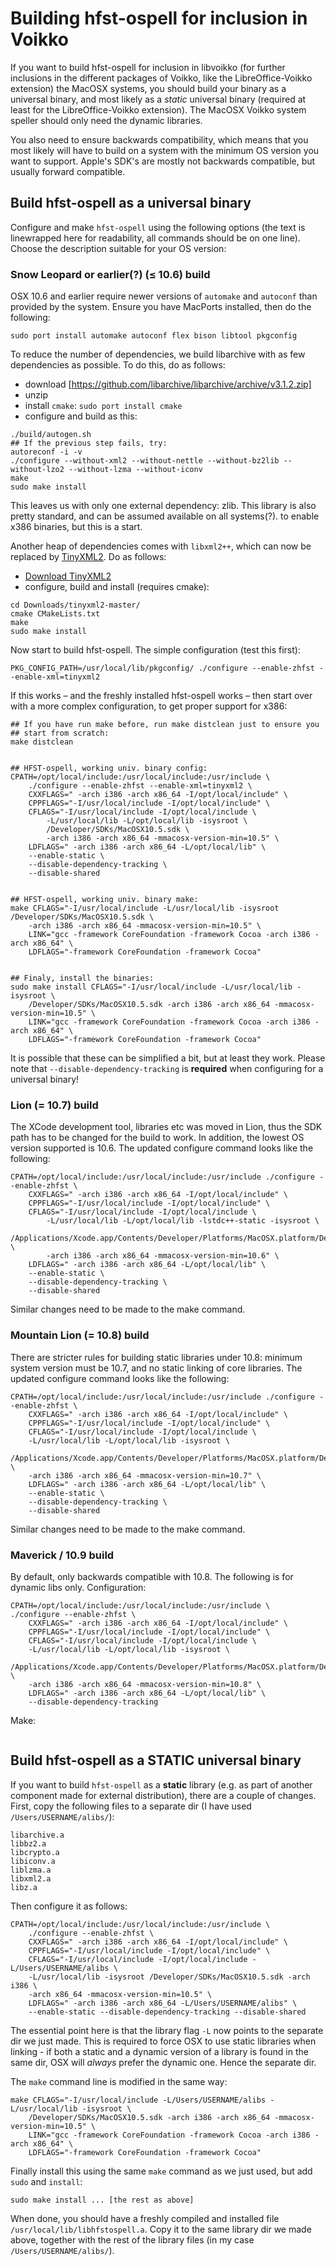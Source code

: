 # Building hfst-ospell for inclusion in Voikko

If you want to build hfst-ospell for inclusion in libvoikko (for further inclusions in the different packages of Voikko, like the LibreOffice-Voikko extension) the MacOSX systems, you should build your binary as a universal binary, and most likely as a *static* universal binary (required at least for the LibreOffice-Voikko extension). The MacOSX Voikko system speller should only need the dynamic libraries.


You also need to ensure backwards compatibility, which means that you most likely will have to build on a system with the minimum OS version you want to support. Apple's SDK's are mostly not backwards compatible, but usually forward compatible.


## Build hfst-ospell as a universal binary


Configure and make `hfst-ospell` using the following options (the text is linewrapped here for readability, all commands should be on one line). Choose the description suitable for your OS version:


### Snow Leopard or earlier(?) (≤ 10.6) build


OSX 10.6 and earlier require newer versions of `automake` and `autoconf` than provided by the system. Ensure you have MacPorts installed, then do the following:


```
sudo port install automake autoconf flex bison libtool pkgconfig
```


To reduce the number of dependencies, we build libarchive with as few dependencies as possible. To do this, do as follows:


* download [https://github.com/libarchive/libarchive/archive/v3.1.2.zip]
* unzip
* install `cmake`: `sudo port install cmake`
* configure and build as this:


```
./build/autogen.sh
## If the previous step fails, try:
autoreconf -i -v
./configure --without-xml2 --without-nettle --without-bz2lib --without-lzo2 --without-lzma --without-iconv
make
sudo make install
```


This leaves us with only one external dependency: zlib. This library is also
pretty standard, and can be assumed available on all systems(?).
to enable x386 binaries, but this is a start.


Another heap of dependencies comes with `libxml2++`, which can now be replaced
by [TinyXML2](http://www.grinninglizard.com/tinyxml2/). Do as follows:


* [Download TinyXML2](https://github.com/leethomason/tinyxml2/archive/master.zip)
* configure, build and install (requires cmake):


```
cd Downloads/tinyxml2-master/
cmake CMakeLists.txt
make
sudo make install
```


Now start to build hfst-ospell. The simple configuration (test this first):


```
PKG_CONFIG_PATH=/usr/local/lib/pkgconfig/ ./configure --enable-zhfst --enable-xml=tinyxml2
```


If this works – and the freshly installed hfst-ospell works – then start over
with a more complex configuration, to get proper support for x386:


```
## If you have run make before, run make distclean just to ensure you
## start from scratch:
make distclean


## HFST-ospell, working univ. binary config:
CPATH=/opt/local/include:/usr/local/include:/usr/include \
	./configure --enable-zhfst --enable-xml=tinyxml2 \
	CXXFLAGS=" -arch i386 -arch x86_64 -I/opt/local/include" \
	CPPFLAGS="-I/usr/local/include -I/opt/local/include" \
	CFLAGS="-I/usr/local/include -I/opt/local/include \
		-L/usr/local/lib -L/opt/local/lib -isysroot \
		/Developer/SDKs/MacOSX10.5.sdk \
		-arch i386 -arch x86_64 -mmacosx-version-min=10.5" \
	LDFLAGS=" -arch i386 -arch x86_64 -L/opt/local/lib" \
	--enable-static \
	--disable-dependency-tracking \
	--disable-shared


## HFST-ospell, working univ. binary make:
make CFLAGS="-I/usr/local/include -L/usr/local/lib -isysroot /Developer/SDKs/MacOSX10.5.sdk \
	-arch i386 -arch x86_64 -mmacosx-version-min=10.5" \
	LINK="gcc -framework CoreFoundation -framework Cocoa -arch i386 -arch x86_64" \
	LDFLAGS="-framework CoreFoundation -framework Cocoa"


## Finaly, install the binaries:
sudo make install CFLAGS="-I/usr/local/include -L/usr/local/lib -isysroot \
	/Developer/SDKs/MacOSX10.5.sdk -arch i386 -arch x86_64 -mmacosx-version-min=10.5" \
	LINK="gcc -framework CoreFoundation -framework Cocoa -arch i386 -arch x86_64" \
	LDFLAGS="-framework CoreFoundation -framework Cocoa"
```


It is possible that these can be simplified a bit, but at least they work. Please note that `--disable-dependency-tracking` is **required** when configuring for a universal binary!


### Lion (= 10.7) build


The XCode development tool, libraries etc was moved in Lion, thus the SDK path has to be changed for the build to work. In addition, the lowest OS version supported is 10.6. The updated configure command looks like the following:


```
CPATH=/opt/local/include:/usr/local/include:/usr/include ./configure --enable-zhfst \
	CXXFLAGS=" -arch i386 -arch x86_64 -I/opt/local/include" \
	CPPFLAGS="-I/usr/local/include -I/opt/local/include" \
	CFLAGS="-I/usr/local/include -I/opt/local/include \
		-L/usr/local/lib -L/opt/local/lib -lstdc++-static -isysroot \
		/Applications/Xcode.app/Contents/Developer/Platforms/MacOSX.platform/Developer/SDKs/MacOSX10.6.sdk \
		-arch i386 -arch x86_64 -mmacosx-version-min=10.6" \
	LDFLAGS=" -arch i386 -arch x86_64 -L/opt/local/lib" \
	--enable-static \
	--disable-dependency-tracking \
	--disable-shared
```


Similar changes need to be made to the make command.


### Mountain Lion (= 10.8) build


There are stricter rules for building static libraries under 10.8: minimum system version must be 10.7, and no static linking of core libraries. The updated configure command looks like the following:


```
CPATH=/opt/local/include:/usr/local/include:/usr/include ./configure --enable-zhfst \
	CXXFLAGS=" -arch i386 -arch x86_64 -I/opt/local/include" \
	CPPFLAGS="-I/usr/local/include -I/opt/local/include" \
	CFLAGS="-I/usr/local/include -I/opt/local/include \
	-L/usr/local/lib -L/opt/local/lib -isysroot \
	/Applications/Xcode.app/Contents/Developer/Platforms/MacOSX.platform/Developer/SDKs/MacOSX10.7.sdk \
	-arch i386 -arch x86_64 -mmacosx-version-min=10.7" \
	LDFLAGS=" -arch i386 -arch x86_64 -L/opt/local/lib" \
	--enable-static \
	--disable-dependency-tracking \
	--disable-shared
```


Similar changes need to be made to the make command.


### Maverick / 10.9 build


By default, only backwards compatible with 10.8. The following is for dynamic libs only. Configuration:
```
CPATH=/opt/local/include:/usr/local/include:/usr/include \
./configure --enable-zhfst \
	CXXFLAGS=" -arch i386 -arch x86_64 -I/opt/local/include" \
	CPPFLAGS="-I/usr/local/include -I/opt/local/include" \
	CFLAGS="-I/usr/local/include -I/opt/local/include \
	-L/usr/local/lib -L/opt/local/lib -isysroot \
	/Applications/Xcode.app/Contents/Developer/Platforms/MacOSX.platform/Developer/SDKs/MacOSX10.8.sdk \
	-arch i386 -arch x86_64 -mmacosx-version-min=10.8" \
	LDFLAGS=" -arch i386 -arch x86_64 -L/opt/local/lib" \
	--disable-dependency-tracking
```


Make:
```
```


## Build hfst-ospell as a STATIC universal binary


If you want to build `hfst-ospell` as a **static** library (e.g. as part of another component made for external distribution), there are a couple of changes. First, copy the following files to a separate dir (I have used `/Users/USERNAME/alibs/`):


```
libarchive.a
libbz2.a
libcrypto.a
libiconv.a
liblzma.a
libxml2.a
libz.a
```


Then configure it as follows:


```
CPATH=/opt/local/include:/usr/local/include:/usr/include \
	./configure --enable-zhfst \
	CXXFLAGS=" -arch i386 -arch x86_64 -I/opt/local/include" \
	CPPFLAGS="-I/usr/local/include -I/opt/local/include" \
	CFLAGS="-I/usr/local/include -I/opt/local/include -L/Users/USERNAME/alibs \
	-L/usr/local/lib -isysroot /Developer/SDKs/MacOSX10.5.sdk -arch i386 \
	-arch x86_64 -mmacosx-version-min=10.5" \
	LDFLAGS=" -arch i386 -arch x86_64 -L/Users/USERNAME/alibs" \
	--enable-static --disable-dependency-tracking --disable-shared
```


The essential point here is that the library flag `-L` now points to the separate dir we just made. This is required to force OSX to use static libraries when linking - if both a static and a dynamic version of a library is found in the same dir, OSX will *always* prefer the dynamic one. Hence the separate dir.


The `make` command line is modified in the same way:


```
make CFLAGS="-I/usr/local/include -L/Users/USERNAME/alibs -L/usr/local/lib -isysroot \
	/Developer/SDKs/MacOSX10.5.sdk -arch i386 -arch x86_64 -mmacosx-version-min=10.5" \
	LINK="gcc -framework CoreFoundation -framework Cocoa -arch i386 -arch x86_64" \
	LDFLAGS="-framework CoreFoundation -framework Cocoa"
```


Finally install this using the same `make` command as we just used, but add `sudo` and `install`:


```
sudo make install ... [the rest as above]
```


When done, you should have a freshly compiled and installed file `/usr/local/lib/libhfstospell.a`. Copy it to the same library dir we made above, together with the rest of the library files (in my case `/Users/USERNAME/alibs/`).
